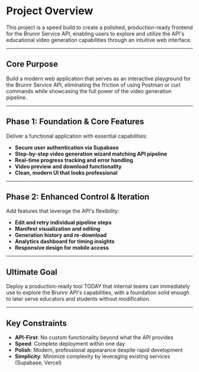 # Project Overview

This project is a speed build to create a polished, production-ready frontend for the Brunnr Service API, enabling users to explore and utilize the API's educational video generation capabilities through an intuitive web interface.

---

## Core Purpose

Build a modern web application that serves as an interactive playground for the Brunnr Service API, eliminating the friction of using Postman or curl commands while showcasing the full power of the video generation pipeline.

---

## Phase 1: Foundation & Core Features

Deliver a functional application with essential capabilities:

- **Secure user authentication via Supabase**
- **Step-by-step video generation wizard matching API pipeline**
- **Real-time progress tracking and error handling**
- **Video preview and download functionality**
- **Clean, modern UI that looks professional**

---

## Phase 2: Enhanced Control & Iteration

Add features that leverage the API's flexibility:

- **Edit and retry individual pipeline steps**
- **Manifest visualization and editing**
- **Generation history and re-download**
- **Analytics dashboard for timing insights**
- **Responsive design for mobile access**

---

## Ultimate Goal

Deploy a production-ready tool TODAY that internal teams can immediately use to explore the Brunnr API's capabilities, with a foundation solid enough to later serve educators and students without modification.

---

## Key Constraints

- **API-First**: No custom functionality beyond what the API provides
- **Speed**: Complete deployment within one day
- **Polish**: Modern, professional appearance despite rapid development
- **Simplicity**: Minimize complexity by leveraging existing services (Supabase, Vercel)
